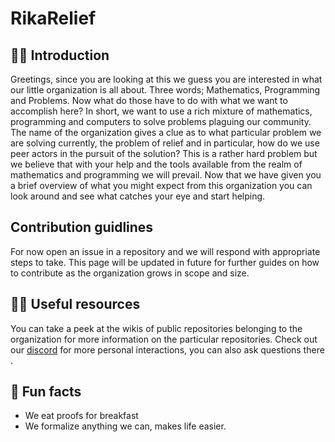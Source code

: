 # RikaRelief

<!-- ## Hi there 👋 -->

## 🙋‍♀️ Introduction

Greetings, since you are looking at this we guess you are interested in what our little organization is all about. Three words; Mathematics, Programming
and Problems. Now what do those have to do with what we want to accomplish here? In short, we want to use a rich mixture of mathematics, programming and
computers to solve problems plaguing our community. The name of the organization gives a clue as to what particular problem we are solving currently, the
problem of relief and in particular, how do we use peer actors in the pursuit of the solution? This is a rather hard problem but we believe that with your
help and the tools available from the realm of mathematics and programming we will prevail. Now that we have given you a brief overview of what you might
expect from this organization you can look around and see what catches your eye and start helping.

## Contribution guidlines

For now open an issue in a repository and we will respond with appropriate steps to take. This page will be updated in future for further guides on how to
contribute as the organization grows in scope and size.

## 👩‍💻 Useful resources

You can take a peek at the wikis of public repositories belonging to the organization for more information on the particular repositories.
Check out our [discord](https://discord.gg/7e5PAqnbdp) for more personal interactions, you can also ask questions there .

## 🍿 Fun facts

- We eat proofs for breakfast
- We formalize anything we can, makes life easier.

<!--

**Here are some ideas to get you started:**

🙋‍♀️ A short introduction - what is your organization all about?
🌈 Contribution guidelines - how can the community get involved?
👩‍💻 Useful resources - where can the community find your docs? Is there anything else the community should know?
🍿 Fun facts - what does your team eat for breakfast?
🧙 Remember, you can do mighty things with the power of [Markdown](https://docs.github.com/github/writing-on-github/getting-started-with-writing-and-formatting-on-github/basic-writing-and-formatting-syntax)
-->
